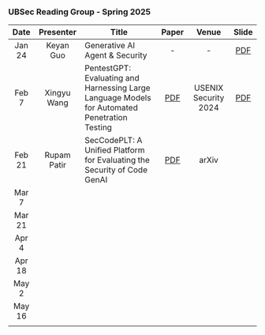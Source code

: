 ### UBSec Reading Group - Spring 2025

|Date|Presenter|Title|Paper|Venue|Slide|
|:-:|:-:|-|:-:|:-:|:-:|
|Jan 24|Keyan Guo|Generative AI Agent & Security|-|-|[PDF](./Resource/Spring2025/Generative%20AI%20Agents.pdf)|
|Feb 7|Xingyu Wang|PentestGPT: Evaluating and Harnessing Large Language Models for Automated Penetration Testing|[PDF](https://www.usenix.org/system/files/usenixsecurity24-deng.pdf)|USENIX Security 2024|[PDF](./Resource/Spring2025/Pentestwith%20LLM.pdf)|
|Feb 21| Rupam Patir | SecCodePLT: A Unified Platform for Evaluating the Security of Code GenAI | [PDF](https://arxiv.org/pdf/2410.11096) | arXiv | |
|Mar 7| | | | | |
|Mar 21| | | | | |
|Apr 4| | | | | |
|Apr 18| | | | | |
|May 2| | | | | |
|May 16| | | | | |
| | | | | | |
